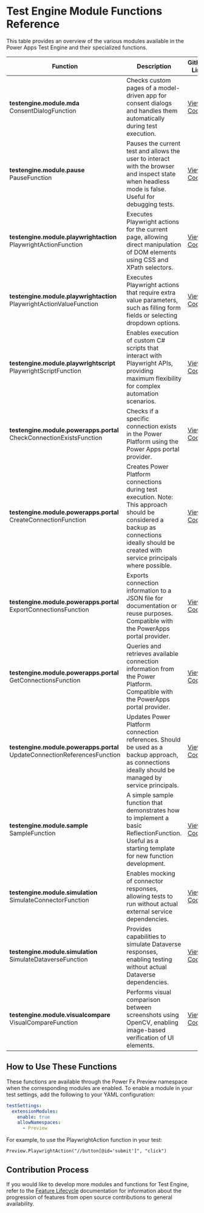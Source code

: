 # Test Engine Module Functions Reference

This table provides an overview of the various modules available in the Power Apps Test Engine and their specialized functions.

| Function | Description | GitHub Link |
|----------|-------------|------------|
| **testengine.module.mda**<br/>ConsentDialogFunction | Checks custom pages of a model-driven app for consent dialogs and handles them automatically during test execution. | [View Code](https://github.com/microsoft/PowerApps-TestEngine/tree/main/src/testengine.module.mda) |
| **testengine.module.pause**<br/>PauseFunction | Pauses the current test and allows the user to interact with the browser and inspect state when headless mode is false. Useful for debugging tests. | [View Code](https://github.com/microsoft/PowerApps-TestEngine/tree/main/src/testengine.module.pause) |
| **testengine.module.playwrightaction**<br/>PlaywrightActionFunction | Executes Playwright actions for the current page, allowing direct manipulation of DOM elements using CSS and XPath selectors. | [View Code](https://github.com/microsoft/PowerApps-TestEngine/tree/main/src/testengine.module.playwrightaction) |
| **testengine.module.playwrightaction**<br/>PlaywrightActionValueFunction | Executes Playwright actions that require extra value parameters, such as filling form fields or selecting dropdown options. | [View Code](https://github.com/microsoft/PowerApps-TestEngine/tree/main/src/testengine.module.playwrightaction) |
| **testengine.module.playwrightscript**<br/>PlaywrightScriptFunction | Enables execution of custom C# scripts that interact with Playwright APIs, providing maximum flexibility for complex automation scenarios. | [View Code](https://github.com/microsoft/PowerApps-TestEngine/tree/main/src/testengine.module.playwrightscript) |
| **testengine.module.powerapps.portal**<br/>CheckConnectionExistsFunction | Checks if a specific connection exists in the Power Platform using the Power Apps portal provider. | [View Code](https://github.com/microsoft/PowerApps-TestEngine/tree/main/src/testengine.module.powerapps.portal) |
| **testengine.module.powerapps.portal**<br/>CreateConnectionFunction | Creates Power Platform connections during test execution. Note: This approach should be considered a backup as connections ideally should be created with service principals where possible. | [View Code](https://github.com/microsoft/PowerApps-TestEngine/tree/main/src/testengine.module.powerapps.portal) |
| **testengine.module.powerapps.portal**<br/>ExportConnectionsFunction | Exports connection information to a JSON file for documentation or reuse purposes. Compatible with the PowerApps portal provider. | [View Code](https://github.com/microsoft/PowerApps-TestEngine/tree/main/src/testengine.module.powerapps.portal) |
| **testengine.module.powerapps.portal**<br/>GetConnectionsFunction | Queries and retrieves available connection information from the Power Platform. Compatible with the PowerApps portal provider. | [View Code](https://github.com/microsoft/PowerApps-TestEngine/tree/main/src/testengine.module.powerapps.portal) |
| **testengine.module.powerapps.portal**<br/>UpdateConnectionReferencesFunction | Updates Power Platform connection references. Should be used as a backup approach, as connections ideally should be managed by service principals. | [View Code](https://github.com/microsoft/PowerApps-TestEngine/tree/main/src/testengine.module.powerapps.portal) |
| **testengine.module.sample**<br/>SampleFunction | A simple sample function that demonstrates how to implement a basic ReflectionFunction. Useful as a starting template for new function development. | [View Code](https://github.com/microsoft/PowerApps-TestEngine/tree/main/src/testengine.module.sample) |
| **testengine.module.simulation**<br/>SimulateConnectorFunction | Enables mocking of connector responses, allowing tests to run without actual external service dependencies. | [View Code](https://github.com/microsoft/PowerApps-TestEngine/tree/main/src/testengine.module.simulation) |
| **testengine.module.simulation**<br/>SimulateDataverseFunction | Provides capabilities to simulate Dataverse responses, enabling testing without actual Dataverse dependencies. | [View Code](https://github.com/microsoft/PowerApps-TestEngine/tree/main/src/testengine.module.simulation) |
| **testengine.module.visualcompare**<br/>VisualCompareFunction | Performs visual comparison between screenshots using OpenCV, enabling image-based verification of UI elements. | [View Code](https://github.com/microsoft/PowerApps-TestEngine/tree/main/src/testengine.module.visualcompare) |

## How to Use These Functions

These functions are available through the Power Fx Preview namespace when the corresponding modules are enabled. To enable a module in your test settings, add the following to your YAML configuration:

```yaml
testSettings:
  extensionModules:
    enable: true
    allowNamespaces:
      - Preview
```

For example, to use the PlaywrightAction function in your test:

```powerappsfl
Preview.PlaywrightAction("//button[@id='submit']", "click")
```

## Contribution Process

If you would like to develop more modules and functions for Test Engine, refer to the [Feature Lifecycle](./feature-lifecycle.md) documentation for information about the progression of features from open source contributions to general availability.
